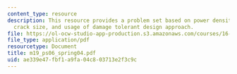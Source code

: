 ```yaml
---
content_type: resource
description: This resource provides a problem set based on power density, critical
  crack size, and usage of damage tolerant design approach.
file: https://ol-ocw-studio-app-production.s3.amazonaws.com/courses/16-01-unified-engineering-i-ii-iii-iv-fall-2005-spring-2006/ae339e47fbf1a9fa04c803713e2f3c9c_m19_ps06_spring04.pdf
file_type: application/pdf
resourcetype: Document
title: m19_ps06_spring04.pdf
uid: ae339e47-fbf1-a9fa-04c8-03713e2f3c9c
---
```

